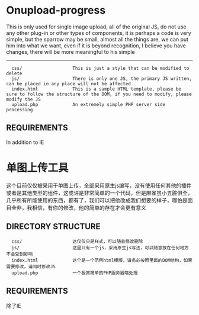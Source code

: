 Onupload-progress
============================

This is only used for single image upload, all of the original JS, do not use any other plug-in or other types of components, it is perhaps a code is very simple, but the sparrow may be small, almost all the things are, we can put him into what we want, even if it is beyond recognition, I believe you have changes, there will be more meaningful to his simple

-------------------
	
      css/                   This is just a style that can be modified to delete
      js/                    There is only one JS, the primary JS written, can be placed in any place will not be affected
      index.html             This is a sample HTML template, please be sure to follow the structure of the DOM, if you need to modify, please modify the JS
      upload.php             An extremely simple PHP server side processing


REQUIREMENTS
------------

In addition to IE 

单图上传工具
============================

这个目前仅仅被采用于单图上传，全部采用原生js编写，没有使用任何其他的插件或者是其他类型的组件，这或许是非常简单的一个代码，但是麻雀虽小五脏俱全，几乎所有所能使用的东西，都有了，我们可以把他改成我们想要的样子，哪怕是面目全非，我相信，有你的修改，他的简单的存在才会更有意义

DIRECTORY STRUCTURE
-------------------

      css/                   这仅仅只是样式，可以随意修改删除
      js/                    这里只有一个js，采用原生js写法，可以随意放在任何地方不会受到影响
      index.html             这个是一个范例html模版，请务必按照里面的DOM结构，如果需要修改，请同时修改JS
      upload.php             一个极其简单的PHP服务器端处理



REQUIREMENTS
------------

除了IE

